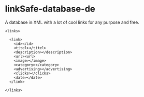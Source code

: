 # linkSafe-database-de
A database in XML with a lot of cool links for any purpose and free.

```
<links>

  <link>
    <id></id>
    <titel></titel>
    <description></description>
    <url><url>
    <image></image>
    <category></category>
    <advertising></advertising>
    <clicks></clicks>
    <date></date>
  </link>

</links>
